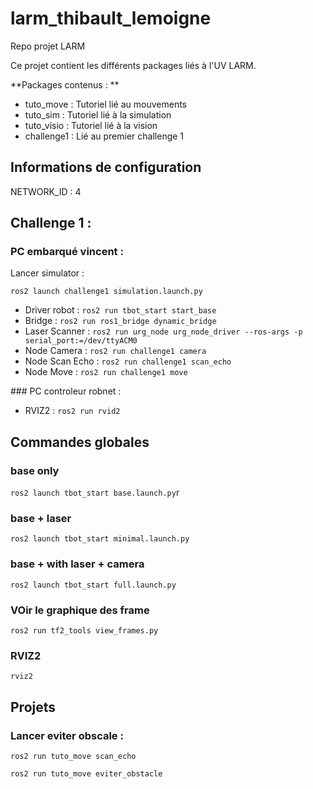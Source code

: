 # larm_thibault_lemoigne
Repo projet LARM

Ce projet contient les différents packages liés à l'UV LARM.

**Packages contenus : **
- tuto_move : Tutoriel lié au mouvements
- tuto_sim : Tutoriel lié à la simulation
- tuto_visio : Tutoriel lié à la vision
- challenge1 : Lié au premier challenge 1

## Informations de configuration

NETWORK_ID : 4

## Challenge 1 :

### PC embarqué vincent :

Lancer simulator :
```
ros2 launch challenge1 simulation.launch.py
```

- Driver robot : ```ros2 run tbot_start start_base```
- Bridge : ```ros2 run ros1_bridge dynamic_bridge```
- Laser Scanner : ```ros2 run urg_node urg_node_driver --ros-args -p serial_port:=/dev/ttyACM0```
- Node Camera : ```ros2 run challenge1 camera```
- Node Scan Echo : ```ros2 run challenge1 scan_echo```
- Node Move : ```ros2 run challenge1 move```

### PC controleur robnet :

- RVIZ2 : ```ros2 run rvid2```

## Commandes globales

### base only
```ros2 launch tbot_start base.launch.py```r

### base + laser
```ros2 launch tbot_start minimal.launch.py```

### base + with laser + camera
```ros2 launch tbot_start full.launch.py```


### VOir le graphique des frame
```
ros2 run tf2_tools view_frames.py
```

### RVIZ2

```
rviz2
```

## Projets

### Lancer eviter obscale :
```
ros2 run tuto_move scan_echo
```
```
ros2 run tuto_move eviter_obstacle
```